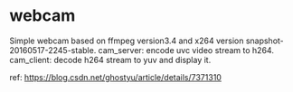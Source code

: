 # webcam

Simple webcam based on ffmpeg version3.4 and x264 version snapshot-20160517-2245-stable.
cam_server: encode uvc video stream to h264.
cam_client: decode h264 stream to yuv and display it.

ref: https://blog.csdn.net/ghostyu/article/details/7371310

